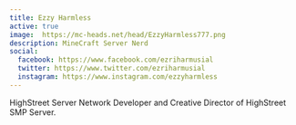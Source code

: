 ```yaml
---
title: Ezzy Harmless
active: true
image:  https://mc-heads.net/head/EzzyHarmless777.png
description: MineCraft Server Nerd
social:
  facebook: https://www.facebook.com/ezriharmusial
  twitter: https://www.twitter.com/ezriharmusial
  instagram: https://www.instagram.com/ezzyharmless
---
```


HighStreet Server Network Developer and Creative Director of HighStreet SMP Server.
